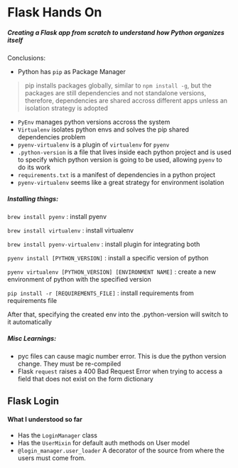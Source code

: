 # Flask Hands On

##### Creating a Flask app from scratch to understand how Python organizes itself

Conclusions: 

 - Python has `pip` as Package Manager
 
> pip installs packages globally, similar to `npm install -g`, but the packages are still dependencies and not standalone versions, therefore, dependencies are shared accross different apps unless an isolation strategy is adopted

 - `PyEnv` manages python versions accross the system
 - `Virtualenv` isolates python envs and solves the pip shared dependencies problem
 - `pyenv-virtualenv` is a plugin of `virtualenv` for `pyenv`
 - `.python-version` is a file that lives inside each python project and is used to specify which python version is going to be used, allowing `pyenv` to do its work
 - `requirements.txt` is a manifest of dependencies in a python project
 - `pyenv-virtualenv` seems like a great strategy for environment isolation

##### Installing things:

`brew install pyenv` : install pyenv

`brew install virtualenv` : install virtualenv

`brew install pyenv-virtualenv` : install plugin for integrating both 

`pyenv install [PYTHON_VERSION]` : install a specific version of python

`pyenv virtualenv [PYTHON_VERSION] [ENVIRONMENT NAME]` : create a new environment of python with the specified version

`pip install -r [REQUIREMENTS_FILE]` : install requirements from requirements file

After that, specifying the created env into the .python-version will switch to it automatically

##### Misc Learnings:

 - pyc files can cause magic number error. This is due the python version change. They must be re-compiled
 - Flask `request` raises a 400 Bad Request Error when trying to access a field that does not exist on the form dictionary
 
## Flask Login

#### What I understood so far

 - Has the `LoginManager` class
 - Has the `UserMixin` for default auth methods on User model
 - `@login_manager.user_loader` A decorator of the source from where the users must come from.


